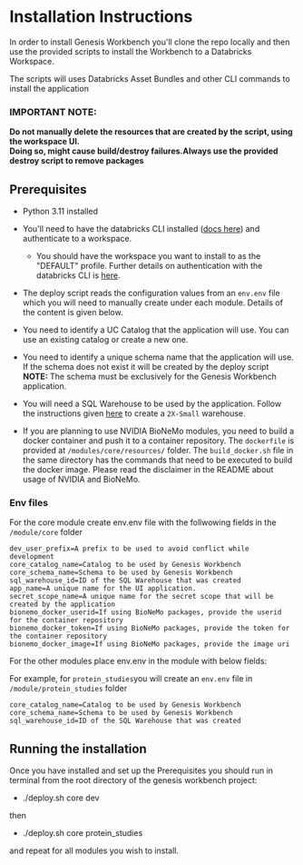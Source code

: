 # Installation Instructions

In order to install Genesis Workbench you'll clone the repo locally and then use the provided scripts to install the Workbench to a Databricks Workspace. 

The scripts will uses Databricks Asset Bundles and other CLI commands to install the application

### **IMPORTANT NOTE:**
**Do not manually delete the resources that are created by the script, using the workspace UI.**
<br>
**Doing so, might cause build/destroy failures.Always use the provided destroy script to remove packages**

## Prerequisites

 - Python 3.11 installed

 - You'll need to have the databricks CLI installed ([docs here](https://docs.databricks.com/aws/en/dev-tools/cli/install)) and authenticate to a workspace. 
   - You should have the workspace you want to install to as the "DEFAULT" profile. Further details on authentication with the databricks CLI is [here](https://docs.databricks.com/aws/en/dev-tools/cli/authentication).
 - The deploy script reads the configuration values from an `env.env` file which you will need to manually create under each module. Details of the content is given below.
 - You need to identify a UC Catalog that the application will use. You can use an existing catalog or create a new one.
 - You need to identify a unique schema name that the application will use. If the schema does not exist it will be created by the deploy script<br> **NOTE:** The schema must be exclusively for the Genesis Workbench application.
 - You will need a SQL Warehouse to be used by the application. Follow the instructions given [here](https://docs.databricks.com/aws/en/compute/sql-warehouse/create) to create a `2X-Small` warehouse.
 - If you are planning to use NVIDIA BioNeMo modules, you need to build a docker container and push it to a container repository. The `dockerfile` is provided at `/modules/core/resources/` folder. The `build_docker.sh` file in the same directory has the commands that need to be executed to build the docker image. Please read the disclaimer in the README about usage of NVIDIA and BioNeMo.

### Env files

For the core module create env.env file with the follwowing fields in the `/module/core` folder

```
dev_user_prefix=A prefix to be used to avoid conflict while development
core_catalog_name=Catalog to be used by Genesis Workbench
core_schema_name=Schema to be used by Genesis Workbench
sql_warehouse_id=ID of the SQL Warehouse that was created
app_name=A unique name for the UI application. 
secret_scope_name=A unique name for the secret scope that will be created by the application
bionemo_docker_userid=If using BioNeMo packages, provide the userid for the container repository
bionemo_docker_token=If using BioNeMo packages, provide the token for the container repository
bionemo_docker_image=If using BioNeMo packages, provide the image uri
```

For the other modules place env.env in the module with below fields:

For example, for `protein_studies`you will create an `env.env` file in `/module/protein_studies` folder

```
core_catalog_name=Catalog to be used by Genesis Workbench
core_schema_name=Schema to be used by Genesis Workbench
sql_warehouse_id=ID of the SQL Warehouse that was created
```

## Running the installation

Once you have installed and set up the Prerequisites you should run in terminal from the root directory of the genesis workbench project:

 - ./deploy.sh core dev           

then

 - ./deploy.sh core protein_studies

and repeat for all modules you wish to install.           


